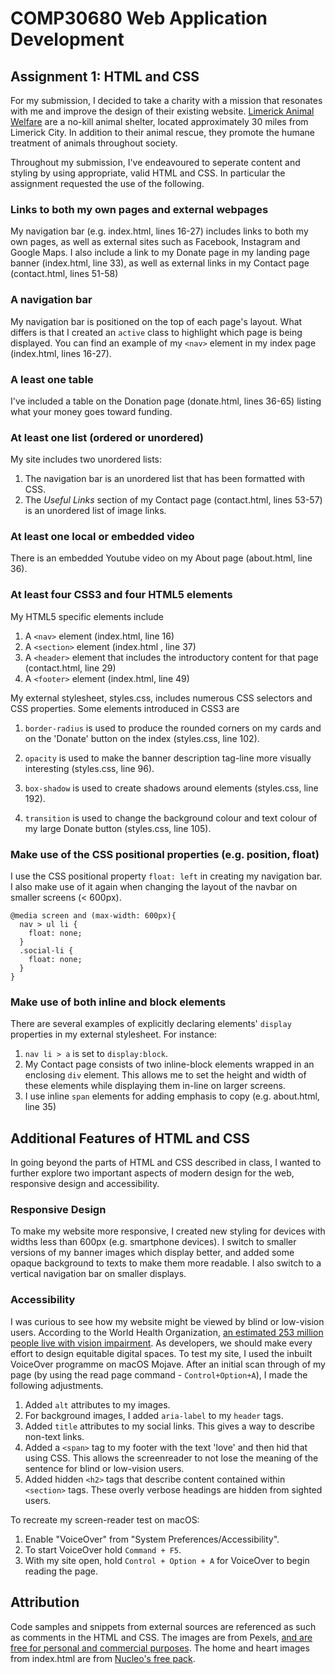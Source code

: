 # COMP30680 Web Application Development 
## Assignment 1: HTML and CSS

For my submission, I decided to take a charity with a mission that resonates with me and improve the design of their existing website. [Limerick Animal Welfare](http://www.limerickanimalwelfare.ie/) are a no-kill animal shelter, located approximately 30 miles from Limerick City. In addition to their animal rescue, they promote the humane treatment of animals throughout society.

Throughout my submission, I've endeavoured to seperate content and styling by using appropriate, valid HTML and CSS. In particular the assignment requested the use of the following.

### Links to both my own pages and external webpages

My navigation bar (e.g. index.html, lines 16-27) includes links to both my own pages, as well as external sites such as Facebook, Instagram and Google Maps. I also include a link to my Donate page in my landing page banner (index.html, line 33), as well as external links in my Contact page (contact.html, lines 51-58)

### A navigation bar

My navigation bar is positioned on the top of each page's layout. What differs is that I created an `active` class to highlight which page is being displayed. You can find an example of my `<nav>` element in my index page (index.html, lines 16-27).

### A least one table

I've included a table on the Donation page (donate.html, lines 36-65) listing what your money goes toward funding.

### At least one list (ordered or unordered)

My site includes two unordered lists:
1. The navigation bar is an unordered list that has been formatted with CSS.
2. The *Useful Links* section of my Contact page (contact.html, lines 53-57) is an unordered list of image links.

### At least one local or embedded video

There is an embedded Youtube video on my About page (about.html, line 36).

### At least four CSS3 and four HTML5 elements

My HTML5 specific elements include
1. A `<nav>` element (index.html, line 16)
2. A `<section>` element (index.html , line 37)
3. A `<header>` element that includes the introductory content for that page (contact.html, line 29)
4. A `<footer>` element (index.html, line 49)

My external stylesheet, styles.css, includes numerous CSS selectors and CSS properties. Some elements introduced in CSS3 are

1. `border-radius` is used to produce the rounded corners on my cards and on the 'Donate' button on the index (styles.css, line 102).

2. `opacity` is used to make the banner description tag-line more visually interesting (styles.css, line 96).

3. `box-shadow` is used to create shadows around elements (styles.css, line 192).

4. `transition` is used to change the background colour and text colour of my large Donate button (styles.css, line 105).

### Make use of the CSS positional properties (e.g. position, float)

I use the CSS positional property `float: left` in creating my navigation bar. I also make use of it again when changing the layout of the navbar on smaller screens (< 600px).

```
@media screen and (max-width: 600px){
  nav > ul li {
    float: none;
  }
  .social-li {
    float: none;
  }
}
```
### Make use of both inline and block elements

There are several examples of explicitly declaring elements' `display` properties in my external stylesheet. For instance:
1. `nav li > a` is set to `display:block`.
2. My Contact page consists of two inline-block elements wrapped in an enclosing `div` element. This allows me to set the height and width of these elements while displaying them in-line on larger screens.
3. I use inline `span` elements for adding emphasis to copy (e.g. about.html, line 35)

## Additional Features of HTML and CSS

In going beyond the parts of HTML and CSS described in class, I wanted to further explore two important aspects of modern design for the web, responsive design and accessibility.

### Responsive Design

To make my website more responsive, I created new styling for devices with widths less than 600px (e.g. smartphone devices). I switch to smaller versions of my banner images which display better, and added some opaque background to texts to make them more readable. I also switch to a vertical navigation bar on smaller displays.

### Accessibility

I was curious to see how my website might be viewed by blind or low-vision users. According to the World Health Organization, [an estimated 253 million people live with vision impairment](http://www.who.int/news-room/fact-sheets/detail/blindness-and-visual-impairment). As developers, we should make every effort to design equitable digital spaces. To test my site, I used the inbuilt VoiceOver programme on macOS Mojave. After an initial scan through of my page (by using the read page command - `Control+Option+A`), I made the following adjustments.

1. Added `alt` attributes to my images.
2. For background images, I added `aria-label` to my `header` tags.
3. Added `title` attributes to my social links. This gives a way to describe non-text links.
4. Added a `<span>` tag to my footer with the text 'love' and then hid that using CSS. This allows the screenreader to not lose the meaning of the sentence for blind or low-vision users.
5. Added hidden `<h2>` tags that describe content contained within `<section>` tags. These overly verbose headings are hidden from sighted users.

To recreate my screen-reader test on macOS:

1. Enable "VoiceOver" from "System Preferences/Accessibility".
2. To start VoiceOver hold `Command + F5`.
3. With my site open, hold `Control + Option + A` for VoiceOver to begin reading the page.

## Attribution

Code samples and snippets from external sources are referenced as such as comments in the HTML and CSS. The images are from Pexels, [and are free for personal and commercial purposes](https://www.pexels.com/photo-license/). The home and heart images from index.html are from [Nucleo's free pack](https://nucleoapp.com/).
